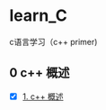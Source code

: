 # learn_C
c语言学习（c++ primer)
## 0 c++ 概述
- [x] [1. c++ 概述](https://www.zybuluo.com/zzzxxxyyy/note/1230950)
